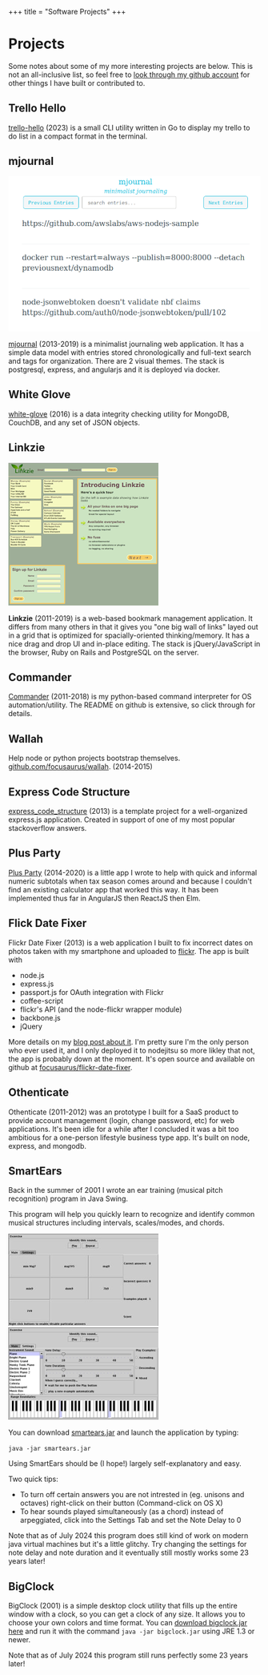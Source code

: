 +++
title = "Software Projects"
+++
# Projects

Some notes about some of my more interesting projects are below. This is not an all-inclusive list, so feel free to [look through my github account](https://github.com/focusaurus) for other things I have built or contributed to.

<section class="project">

## Trello Hello

[trello-hello](https://github.com/focusaurus/trello-hello) (2023) is a small CLI utility written in Go to display my trello to do list in a compact format in the terminal.

</section>
<section class="project">

## mjournal

<img alt="mjournal screen shot" src="./mjournal-screenshot.png" class="screenshot">

[mjournal](https://github.com/focusaurus/mjournal) (2013-2019) is a minimalist journaling web application. It has a simple data model with entries stored chronologically and full-text search and tags for organization. There are 2 visual themes. The stack is postgresql, express, and angularjs and it is deployed via docker.


</section>
<section class="project">

## White Glove

[white-glove](https://github.com/focusaurus/white-glove) (2016) is a data integrity checking utility for MongoDB, CouchDB, and any set of JSON objects.

</section>
<section class="project">

## Linkzie

<img class="screenshot" src="./linkzie_screen_shot.png" alt="linkzie screen shot">

**Linkzie** (2011-2019) is a web-based bookmark management application. It differs from many others in that it gives you "one big wall of links" layed out in a grid that is optimized for spacially-oriented thinking/memory. It has a nice drag and drop UI and in-place editing. The stack is jQuery/JavaScript in the browser, Ruby on Rails and PostgreSQL on the server.

</section>
<section class="project">

## Commander

[Commander](https://github.com/focusaurus/commander) (2011-2018) is my python-based command interpreter for OS automation/utility. The README on github is extensive, so click through for details.

</section>
<section class="project">

## Wallah

Help node or python projects bootstrap themselves. [github.com/focusaurus/wallah](https://github.com/focusaurus/wallah). (2014-2015)

</section>
<section class="project">

## Express Code Structure

[express_code_structure](https://github.com/focusaurus/express_code_structure) (2013) is a template project for a well-organized express.js application. Created in support of one of my most popular stackoverflow answers.

</section>
<section class="project">

## Plus Party

[Plus Party](/plus-party) (2014-2020) is a little app I wrote to help with quick and informal numeric subtotals when tax season comes around and because I couldn't find an existing calculator app that worked this way. It has been implemented thus far in AngularJS then ReactJS then Elm.

</section>
<section class="project">

## Flick Date Fixer

Flickr Date Fixer (2013) is a web application I built to fix incorrect dates on photos taken with my smartphone and uploaded to [flickr](http://flickr.com). The app is built with

* node.js
* express.js
* passport.js for OAuth integration with Flickr
* coffee-script
* flickr's API (and the node-flickr wrapper module)
* backbone.js
* jQuery

More details on my [blog post about it](/problog/2013/04/flickr-date-fixer). I'm pretty sure I'm the only person who ever used it, and I only deployed it to nodejitsu so more likley that not, the app is probably down at the moment. It's open source and available on github at [focusaurus/flickr-date-fixer](https://github.com/focusaurus/flickr-date-fixer).

</section>
<section class="project">

## Othenticate

Othenticate (2011-2012) was an prototype I built for a SaaS product to provide account management (login, change password, etc) for web applications. It's been idle for a while after I concluded it was a bit too ambitious for a one-person lifestyle business type app. It's built on node, express, and mongodb.

</section>
<section class="project">

## SmartEars

Back in the summer of 2001 I wrote an ear training (musical pitch recognition) program in Java Swing.

This program will help you quickly learn to recognize and identify common musical
structures including intervals, scales/modes, and chords.

<img class="screenshot" src="./smartears_screen1.jpg" alt="SmartEars Advanced Chords Screen Shot">

<img class="screenshot" src="./smartears_settings.jpg" alt="SmartEars Settings Screen">

You can download <a href="https://github.com/focusaurus/peterlyons.com_old_v4.2/raw/master/public/dist/smartears.jar">smartears.jar</a> and launch the
application by typing:

`java -jar smartears.jar`

Using SmartEars should be (I hope!) largely self-explanatory and easy.

Two quick tips:

* To turn off certain answers you are not intrested in
    (eg. unisons and octaves) right-click on their button (Command-click on OS X)
* To hear sounds played simultaneously (as a chord) instead of arpeggiated,
    click into the Settings Tab and set the Note Delay to 0


Note that as of July 2024 this program does still kind of work on modern java virtual machines but it's a little glitchy. Try changing the settings for note delay and note duration and it eventually still mostly works some 23 years later!
</section>
<section class="project">

## BigClock

BigClock (2001) is a simple desktop clock utility that fills up the entire window with a clock, so you can get a clock of any size. It allows you to choose your own colors and time format. You can [download bigclock.jar here](https://github.com/focusaurus/peterlyons.com_old_v4.2/raw/master/public/dist/bigclock.jar) and run it with the command `java -jar bigclock.jar` using JRE 1.3 or newer.

Note that as of July 2024 this program still runs perfectly some 23 years later!
</section>
